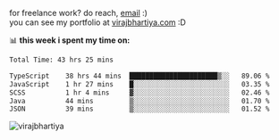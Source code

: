 for freelance work? do reach, [email](mailto:vlbhartiya@gmail.com) :)<br/>
you can see my portfolio at [virajbhartiya.com](https://virajbhartiya.com) :D

📊 **this week i spent my time on:**

<!--START_SECTION:waka-->

```txt
Total Time: 43 hrs 25 mins

TypeScript    38 hrs 44 mins  ██████████████████████▒░░   89.06 %
JavaScript    1 hr 27 mins    █░░░░░░░░░░░░░░░░░░░░░░░░   03.35 %
SCSS          1 hr 4 mins     ▓░░░░░░░░░░░░░░░░░░░░░░░░   02.46 %
Java          44 mins         ▒░░░░░░░░░░░░░░░░░░░░░░░░   01.70 %
JSON          39 mins         ▒░░░░░░░░░░░░░░░░░░░░░░░░   01.52 %
```

<!--END_SECTION:waka-->

<p align="left"> <img src="https://komarev.com/ghpvc/?username=virajbhartiya&color=blue" alt="virajbhartiya" /> </p>
